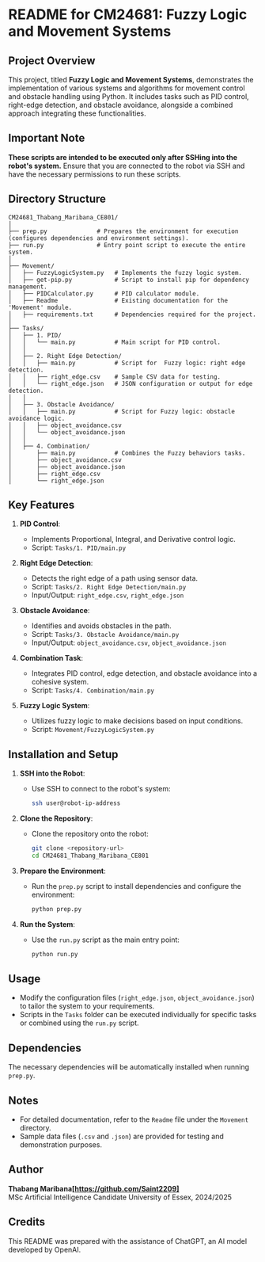 # README for CM24681: Fuzzy Logic and Movement Systems

## Project Overview

This project, titled **Fuzzy Logic and Movement Systems**, demonstrates the implementation of various systems and algorithms for movement control and obstacle handling using Python. It includes tasks such as PID control, right-edge detection, and obstacle avoidance, alongside a combined approach integrating these functionalities.

## Important Note

**These scripts are intended to be executed only after SSHing into the robot's system.** Ensure that you are connected to the robot via SSH and have the necessary permissions to run these scripts.

## Directory Structure

```
CM24681_Thabang_Maribana_CE801/
│
├── prep.py              # Prepares the environment for execution (configures dependencies and environment settings).
├── run.py               # Entry point script to execute the entire system.
│
├── Movement/
│   ├── FuzzyLogicSystem.py   # Implements the fuzzy logic system.
│   ├── get-pip.py            # Script to install pip for dependency management.
│   ├── PIDCalculator.py      # PID calculator module.
│   ├── Readme                # Existing documentation for the 'Movement' module.
│   ├── requirements.txt      # Dependencies required for the project.
│
├── Tasks/
│   ├── 1. PID/
│   │   └── main.py           # Main script for PID control.
│   │
│   ├── 2. Right Edge Detection/
│   │   ├── main.py           # Script for  Fuzzy logic: right edge detection.
│   │   ├── right_edge.csv    # Sample CSV data for testing.
│   │   └── right_edge.json   # JSON configuration or output for edge detection.
│   │
│   ├── 3. Obstacle Avoidance/
│   │   ├── main.py           # Script for Fuzzy logic: obstacle avoidance logic.
│   │   ├── object_avoidance.csv
│   │   └── object_avoidance.json
│   │
│   ├── 4. Combination/
│       ├── main.py           # Combines the Fuzzy behaviors tasks.
│       ├── object_avoidance.csv
│       ├── object_avoidance.json
│       ├── right_edge.csv
│       └── right_edge.json
```

## Key Features

1. **PID Control**:
   - Implements Proportional, Integral, and Derivative control logic.
   - Script: `Tasks/1. PID/main.py`

2. **Right Edge Detection**:
   - Detects the right edge of a path using sensor data.
   - Script: `Tasks/2. Right Edge Detection/main.py`
   - Input/Output: `right_edge.csv`, `right_edge.json`

3. **Obstacle Avoidance**:
   - Identifies and avoids obstacles in the path.
   - Script: `Tasks/3. Obstacle Avoidance/main.py`
   - Input/Output: `object_avoidance.csv`, `object_avoidance.json`

4. **Combination Task**:
   - Integrates PID control, edge detection, and obstacle avoidance into a cohesive system.
   - Script: `Tasks/4. Combination/main.py`

5. **Fuzzy Logic System**:
   - Utilizes fuzzy logic to make decisions based on input conditions.
   - Script: `Movement/FuzzyLogicSystem.py`

## Installation and Setup

1. **SSH into the Robot**:
   - Use SSH to connect to the robot's system:
     ```bash
     ssh user@robot-ip-address
     ```

2. **Clone the Repository**:
   - Clone the repository onto the robot:
     ```bash
     git clone <repository-url>
     cd CM24681_Thabang_Maribana_CE801
     ```

3. **Prepare the Environment**:
   - Run the `prep.py` script to install dependencies and configure the environment:
     ```bash
     python prep.py
     ```

4. **Run the System**:
   - Use the `run.py` script as the main entry point:
     ```bash
     python run.py
     ```

## Usage

- Modify the configuration files (`right_edge.json`, `object_avoidance.json`) to tailor the system to your requirements.
- Scripts in the `Tasks` folder can be executed individually for specific tasks or combined using the `run.py` script.

## Dependencies

The necessary dependencies will be automatically installed when running `prep.py`.

## Notes

- For detailed documentation, refer to the `Readme` file under the `Movement` directory.
- Sample data files (`.csv` and `.json`) are provided for testing and demonstration purposes.

## Author

**Thabang Maribana[https://github.com/Saint2209]**  
MSc Artificial Intelligence Candidate
University of Essex, 2024/2025

## Credits

This README was prepared with the assistance of ChatGPT, an AI model developed by OpenAI.
